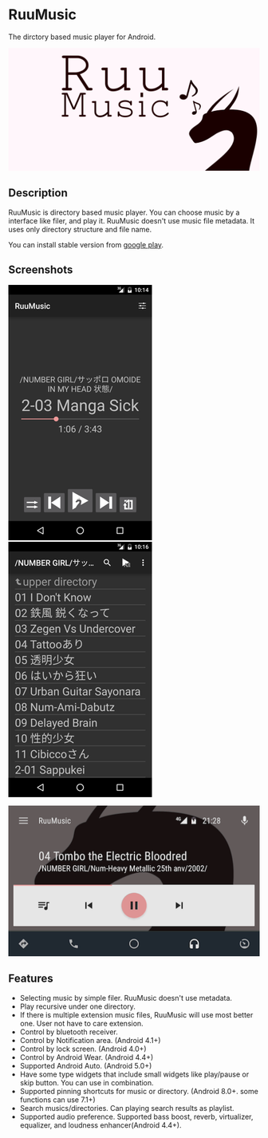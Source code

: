 RuuMusic
========
The dirctory based music player for Android.

![RuuMusic promotion image](designs/promotion.png)

## Description
RuuMusic is directory based music player. You can choose music by a interface like filer, and play it.
RuuMusic doesn't use music file metadata. It uses only directory structure and file name.

You can install stable version from [google play](https://play.google.com/store/apps/details?id=jp.blanktar.ruumusic).

## Screenshots
![player view](screenshots/for-readme/play.png)
![selecting view](screenshots/for-readme/playlists.png)

![Android Auto](screenshots/for-readme/auto.png)

## Features
* Selecting music by simple filer.
	RuuMusic doesn't use metadata.
* Play recursive under one directory.
* If there is multiple extension music files, RuuMusic will use most better one.
	User not have to care extension.
* Control by bluetooth receiver.
* Control by Notification area. (Android 4.1+)
* Control by lock screen. (Android 4.0+)
* Control by Android Wear. (Android 4.4+)
* Supported Android Auto. (Android 5.0+)
* Have some type widgets that include small widgets like play/pause or skip button.
	You can use in combination.
* Supported pinning shortcuts for music or directory. (Android 8.0+. some functions can use 7.1+)
* Search musics/directories.
	Can playing search results as playlist.
* Supported audio preference.
	Supported bass boost, reverb, virtualizer, equalizer, and loudness enhancer(Android 4.4+).
